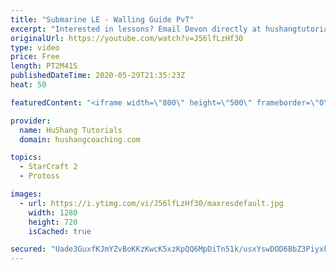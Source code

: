 ```yaml
---
title: "Submarine LE - Walling Guide PvT"
excerpt: "Interested in lessons? Email Devon directly at hushangtutorials@outlook.com ------------------------------------------------------------------------------------------------------- Want to support HuShang Tutorials directly? Patreon is a website where you can contribute a monthly donation that will help"
originalUrl: https://youtube.com/watch?v=J56lfLzHf30
type: video
price: Free
length: PT2M41S
publishedDateTime: 2020-05-29T21:35:23Z
heat: 50

featuredContent: "<iframe width=\"800\" height=\"500\" frameborder=\"0\" src=\"https://www.youtube.com/embed/J56lfLzHf30\" allow=\"accelerometer; autoplay; encrypted-media; gyroscope; picture-in-picture\" allowfullscreen></iframe>"

provider:
  name: HuShang Tutorials
  domain: hushangcoaching.com

topics:
  - StarCraft 2
  - Protoss

images:
  - url: https://i.ytimg.com/vi/J56lfLzHf30/maxresdefault.jpg
    width: 1280
    height: 720
    isCached: true

secured: "Uade3GuxfKJmYZvBoKKzKwcK5xzKpQQ6MpDiTn51k/usxYswDOD6BbZ3PiyxkrC4v/i8zME3q/kl16T0kysYhF05lTNAR/A25dmx3UvpqM6p00E5+k0cmi3A6rQh0KtX895gv2NeGsquyT69Wp3S1I2NSKhh3vObTzaQtomoczJQ9UPXLZr3La9FmmnB2f0VxRooCj0L8NPVGcVuCSX7ATirOmZlcdE1YTRqRQQx2OzIYG/wUXouFvPJZ+n2Np7tFN9nyUiyWxobujDaiWeHTfm7fdZ684cFwM8noiRfJ7Ceuus5C8t28bAWB8MpeoTo7Ga0AMCk+8kFyo5TwzUj8FZA6qQtY1Eq14YObF/02F0YBWyLE7vu0Kyd1r5oKvJZCxMCbqCMC549/eJyTbWcjwdEtfAC11pGUahFWAvUcB4=;Hpt4M9jSJFikU4J7UMpL8A=="
---
```


